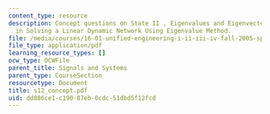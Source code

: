 ```yaml
---
content_type: resource
description: Concept questions on State II , Eigenvalues and Eigenvectors and Steps
  in Solving a Linear Dynamic Network Using Eigenvalue Method.
file: /media/courses/16-01-unified-engineering-i-ii-iii-iv-fall-2005-spring-2006/dd886ce1c19087eb0cdc51dbd5f12fcd_s12_concept.pdf
file_type: application/pdf
learning_resource_types: []
ocw_type: OCWFile
parent_title: Signals and Systems
parent_type: CourseSection
resourcetype: Document
title: s12_concept.pdf
uid: dd886ce1-c190-87eb-0cdc-51dbd5f12fcd
---
```

